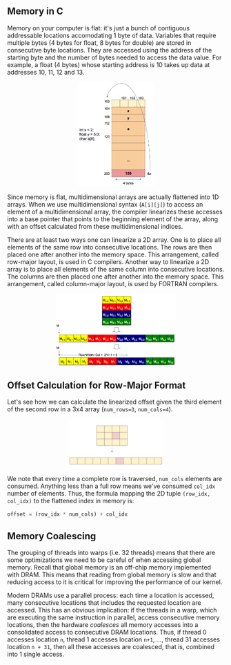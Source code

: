 ## Memory in C

Memory on your computer is flat: it's just a bunch of contiguous addressable locations accomodating 1 byte of data. Variables that require multiple bytes (4 bytes for float, 8 bytes for double) are stored in consecutive byte locations. They are accessed using the address of the starting byte and the number of bytes needed to access the data value. For example, a float (4 bytes) whose starting address is 10 takes up data at addresses 10, 11, 12 and 13.

<p align="center">
 <img src="../assets/memory.png" alt="Drawing", width=35%>
</p>

Since memory is flat, multidimensional arrays are actually flattened into 1D arrays. When we use multidimensional syntax (`A[i][j]`) to access an element of a multidimensional array, the compiler linearizes these accesses into a base pointer that points to the beginning element of the array, along with an offset calculated from these multidimensional indices.

There are at least two ways one can linearize a 2D array. One is to place all elements of the same row into consecutive locations. The rows are then placed one after another into the memory space. This arrangement, called row-major layout, is used in C compilers. Another way to linearize a 2D array is to place all elements of the same column into consecutive locations. The columns are then placed one after another into the memory space. This arrangement, called column-major layout, is used by FORTRAN compilers.

<p align="center">
 <img src="../assets/row-major.png" alt="Drawing", width=55%>
</p>

## Offset Calculation for Row-Major Format

Let's see how we can calculate the linearized offset given the third element of the second row in a 3x4 array (`num_rows=3`, `num_cols=4`).

<p align="center">
 <img src="../assets/flattened.png" alt="Drawing", width=45%>
</p>

We note that every time a complete row is traversed, `num_cols` elements are consumed. Anything less than a full row means we've consumed `col_idx` number of elements. Thus, the formula mapping the 2D tuple `(row_idx, col_idx)` to the flattened index in memory is:

```python
offset = (row_idx * num_cols) + col_idx
```

## Memory Coalescing

The grouping of threads into warps (i.e. 32 threads) means that there are some optimizations we need to be careful of when accessing global memory. Recall that global memory is an off-chip memory implemented with DRAM. This means that reading from global memory is slow and that reducing access to it is critical for improving the performance of our kernel.

Modern DRAMs use a parallel process: each time a location is accessed, many consecutive locations that includes the requested location are accessed. This has an obvious implication: if the threads in a warp, which are executing the same instruction in parallel, access consecutive memory locations, then the hardware *coalesces* all memory accesses into a consolidated access to consecutive DRAM locations. Thus, if thread 0 accesses location `n`, thread 1 accesses location `n+1`, ..., thread 31 accesses location `n + 31`, then all these accesses are coalesced, that is, combined into 1 single access.
